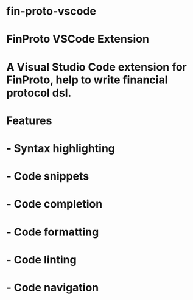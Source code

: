 # fin-proto-vscode
# FinProto VSCode Extension
# A Visual Studio Code extension for FinProto, help to write financial protocol dsl.
# Features
# - Syntax highlighting
# - Code snippets
# - Code completion
# - Code formatting
# - Code linting
# - Code navigation